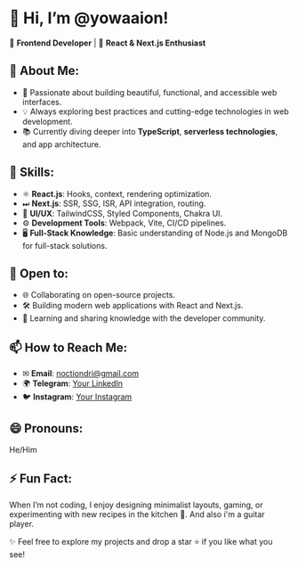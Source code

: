 
# 👋 Hi, I’m @yowaaion!  

🎨 **Frontend Developer** | 🚀 **React & Next.js Enthusiast**  

## 👀 About Me:

- 🌟 Passionate about building beautiful, functional, and accessible web interfaces.  
- 💡 Always exploring best practices and cutting-edge technologies in web development.  
- 📚 Currently diving deeper into **TypeScript**, **serverless technologies**, and app architecture.  

## 🌱 Skills:

- ⚛ **React.js**: Hooks, context, rendering optimization.  
- ⏭ **Next.js**: SSR, SSG, ISR, API integration, routing.  
- 🎨 **UI/UX**: TailwindCSS, Styled Components, Chakra UI.  
- ⚙ **Development Tools**: Webpack, Vite, CI/CD pipelines.  
- 🖥 **Full-Stack Knowledge**: Basic understanding of Node.js and MongoDB for full-stack solutions.

## 💞️ Open to:

- 🌐 Collaborating on open-source projects.  
- 🛠 Building modern web applications with React and Next.js.  
- 🧠 Learning and sharing knowledge with the developer community.  

## 📫 How to Reach Me:

- ✉ **Email**: noctiondri@gmail.com  
- 🌍 **Telegram**: [Your LinkedIn](https://t.me/noctiflore)  
- 🐦 **Instagram**: [Your Instagram](https://www.instagram.com/yowaaion/)  

## 😄 Pronouns:  

He/Him 

## ⚡ Fun Fact:  

When I’m not coding, I enjoy designing minimalist layouts, gaming, or experimenting with new recipes in the kitchen 🍳.  And also i'm a guitar player.

✨ Feel free to explore my projects and drop a star ⭐ if you like what you see!  
